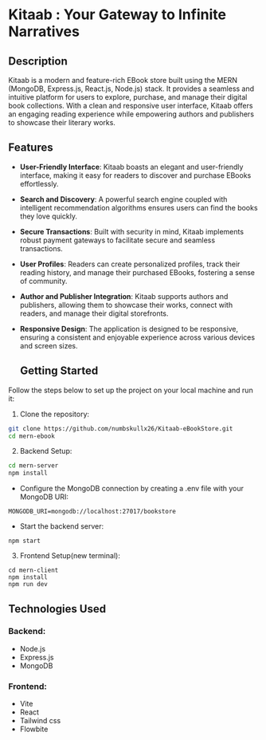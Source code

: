 # Kitaab : Your Gateway to Infinite Narratives


## Description

Kitaab is a modern and feature-rich EBook store built using the MERN (MongoDB, Express.js, React.js, Node.js) stack. It provides a seamless and intuitive platform for users to explore, purchase, and manage their digital book collections. With a clean and responsive user interface, Kitaab offers an engaging reading experience while empowering authors and publishers to showcase their literary works.

## Features

- **User-Friendly Interface**: Kitaab boasts an elegant and user-friendly interface, making it easy for readers to discover and purchase EBooks effortlessly.

- **Search and Discovery**: A powerful search engine coupled with intelligent recommendation algorithms ensures users can find the books they love quickly.

- **Secure Transactions**: Built with security in mind, Kitaab implements robust payment gateways to facilitate secure and seamless transactions.

- **User Profiles**: Readers can create personalized profiles, track their reading history, and manage their purchased EBooks, fostering a sense of community.

- **Author and Publisher Integration**: Kitaab supports authors and publishers, allowing them to showcase their works, connect with readers, and manage their digital storefronts.

- **Responsive Design**: The application is designed to be responsive, ensuring a consistent and enjoyable experience across various devices and screen sizes.




  ## Getting Started

Follow the steps below to set up the project on your local machine and run it:

1. Clone the repository:

```bash
git clone https://github.com/numbskullx26/Kitaab-eBookStore.git
cd mern-ebook
```

2. Backend Setup:

```bash
cd mern-server
npm install
```

- Configure the MongoDB connection by creating a .env file with your MongoDB URI:
```
MONGODB_URI=mongodb://localhost:27017/bookstore
```

- Start the backend server:
```
npm start
```

3. Frontend Setup(new terminal):
```
cd mern-client
npm install
npm run dev
```

## Technologies Used
### Backend:
- Node.js
- Express.js
- MongoDB


### Frontend:

- Vite
- React
- Tailwind css
- Flowbite


